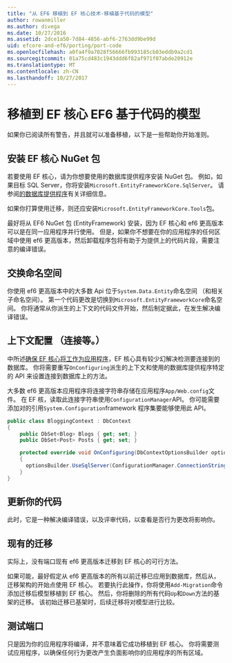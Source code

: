 ```yaml
---
title: "从 EF6 移植到 EF 核心技术-移植基于代码的模型"
author: rowanmiller
ms.author: divega
ms.date: 10/27/2016
ms.assetid: 2dce1a50-7d84-4856-abf6-2763dd9be99d
uid: efcore-and-ef6/porting/port-code
ms.openlocfilehash: a0fa4f9a7028f56666fb993185cb03eddb9a2cd1
ms.sourcegitcommit: 01a75cd483c1943ddd6f82af971f07abde20912e
ms.translationtype: MT
ms.contentlocale: zh-CN
ms.lasthandoff: 10/27/2017
---
```

# <a name="porting-an-ef6-code-based-model-to-ef-core"></a>移植到 EF 核心 EF6 基于代码的模型

如果你已阅读所有警告，并且就可以准备移植，以下是一些帮助你开始准则。

## <a name="install-ef-core-nuget-packages"></a>安装 EF 核心 NuGet 包

若要使用 EF 核心，请为你想要使用的数据库提供程序安装 NuGet 包。 例如，如果目标 SQL Server，你将安装`Microsoft.EntityFrameworkCore.SqlServer`。 请参阅[的数据库提供程序](../../core/providers/index.md)有关详细信息。

如果你打算使用迁移，则还应安装`Microsoft.EntityFrameworkCore.Tools`包。

最好将从 EF6 NuGet 包 (EntityFramework) 安装，因为 EF 核心和 ef6 更高版本可以是在同一应用程序并行使用。 但是，如果你不想要在你的应用程序的任何区域中使用 ef6 更高版本，然后卸载程序包将有助于为提供上的代码片段，需要注意的编译错误。

## <a name="swap-namespaces"></a>交换命名空间

你使用 ef6 更高版本中的大多数 Api 位于`System.Data.Entity`命名空间 （和相关子命名空间）。 第一个代码更改是切换到`Microsoft.EntityFrameworkCore`命名空间。 你将通常从你派生的上下文的代码文件开始，然后制定据此，在发生解决编译错误。

## <a name="context-configuration-connection-etc"></a>上下文配置 （连接等。）

中所述[确保 EF 核心将工作为应用程序](ensure-requirements.md)，EF 核心具有较少幻解决检测要连接到的数据库。 你将需要重写`OnConfiguring`派生的上下文和使用的数据库提供程序特定的 API 来设置连接到数据库上的方法。

大多数 ef6 更高版本应用程序将连接字符串存储在应用程序`App/Web.config`文件。 在 EF 核，读取此连接字符串使用`ConfigurationManager`API。 你可能需要添加对的引用`System.Configuration`framework 程序集要能够使用此 API。

``` csharp
public class BloggingContext : DbContext
{
    public DbSet<Blog> Blogs { get; set; }
    public DbSet<Post> Posts { get; set; }

    protected override void OnConfiguring(DbContextOptionsBuilder optionsBuilder)
    {
      optionsBuilder.UseSqlServer(ConfigurationManager.ConnectionStrings["BloggingDatabase"].ConnectionString);
    }
}
```

## <a name="update-your-code"></a>更新你的代码

此时，它是一种解决编译错误，以及评审代码，以查看是否行为更改将影响你。

## <a name="existing-migrations"></a>现有的迁移

实际上，没有端口现有 ef6 更高版本迁移到 EF 核心的可行方法。

如果可能，最好假定从 ef6 更高版本的所有以前迁移已应用到数据库，然后从，迁移架构的开始点使用 EF 核心。 若要执行此操作，你将使用`Add-Migration`命令添加迁移后模型移植到 EF 核心。 然后，你将删除的所有代码`Up`和`Down`方法的基架的迁移。 该初始迁移已基架时，后续迁移将对模型进行比较。

## <a name="test-the-port"></a>测试端口

只是因为你的应用程序将编译，并不意味着它成功移植到 EF 核心。 你将需要测试应用程序，以确保任何行为更改产生负面影响你的应用程序的所有区域。
